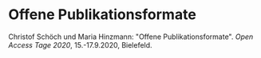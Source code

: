 # Offene Publikationsformate

Christof Schöch und Maria Hinzmann: "Offene Publikationsformate". *Open Access Tage 2020*, 15.-17.9.2020, Bielefeld. 
